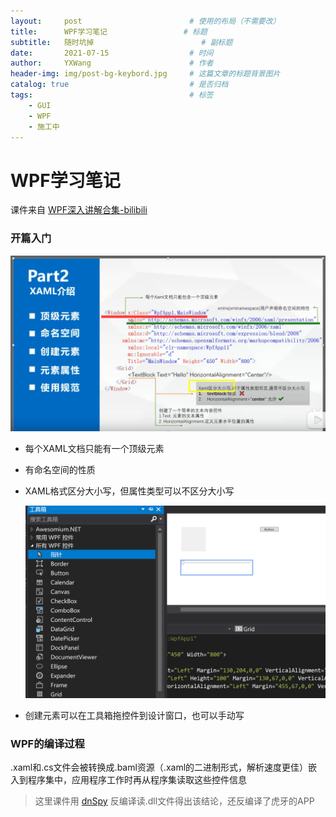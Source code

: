 ```yaml
---
layout:     post   				        # 使用的布局（不需要改）
title:      WPF学习笔记					# 标题 
subtitle:   随时坑掉						# 副标题
date:       2021-07-15				    # 时间
author:     YXWang 					    # 作者
header-img: img/post-bg-keybord.jpg	 	# 这篇文章的标题背景图片
catalog: true 						    # 是否归档
tags:								    # 标签
    - GUI
    - WPF
    - 施工中
---
```


# WPF学习笔记

课件来自 [WPF深入讲解合集-bilibili](https://www.bilibili.com/video/BV1HC4y1b76v)

### 开篇入门

![](media\image-20210715214240910.png)

- 每个XAML文档只能有一个顶级元素

- 有命名空间的性质

- XAML格式区分大小写，但属性类型可以不区分大小写

  ![](media\image-20210715215033185.png)

- 创建元素可以在工具箱拖控件到设计窗口，也可以手动写

### WPF的编译过程

.xaml和.cs文件会被转换成.baml资源（.xaml的二进制形式，解析速度更佳）嵌入到程序集中，应用程序工作时再从程序集读取这些控件信息

> 这里课件用 [dnSpy](https://github.com/dnSpy/) 反编译读.dll文件得出该结论，还反编译了虎牙的APP

